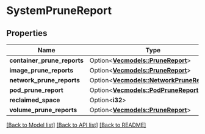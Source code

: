 # SystemPruneReport

## Properties

Name | Type | Description | Notes
------------ | ------------- | ------------- | -------------
**container_prune_reports** | Option<[**Vec<models::PruneReport>**](PruneReport.md)> |  | [optional]
**image_prune_reports** | Option<[**Vec<models::PruneReport>**](PruneReport.md)> |  | [optional]
**network_prune_reports** | Option<[**Vec<models::NetworkPruneReport>**](NetworkPruneReport.md)> |  | [optional]
**pod_prune_report** | Option<[**Vec<models::PodPruneReport>**](PodPruneReport.md)> |  | [optional]
**reclaimed_space** | Option<**i32**> |  | [optional]
**volume_prune_reports** | Option<[**Vec<models::PruneReport>**](PruneReport.md)> |  | [optional]

[[Back to Model list]](../README.md#documentation-for-models) [[Back to API list]](../README.md#documentation-for-api-endpoints) [[Back to README]](../README.md)


